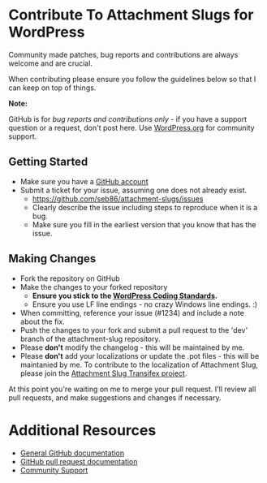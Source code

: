# Contribute To Attachment Slugs for WordPress

Community made patches, bug reports and contributions are always welcome and are crucial.

When contributing please ensure you follow the guidelines below so that I can keep on top of things.

__Note:__

GitHub is for *bug reports and contributions only* - if you have a support question or a request, don't post here. Use [WordPress.org](https://wordpress.org/support/plugin/attachment-slug) for community support.

## Getting Started

* Make sure you have a [GitHub account](https://github.com/signup/free)
* Submit a ticket for your issue, assuming one does not already exist.
  * https://github.com/seb86/attachment-slugs/issues
  * Clearly describe the issue including steps to reproduce when it is a bug.
  * Make sure you fill in the earliest version that you know that has the issue.

## Making Changes

* Fork the repository on GitHub
* Make the changes to your forked repository
  * **Ensure you stick to the [WordPress Coding Standards](http://codex.wordpress.org/WordPress_Coding_Standards).**
  * Ensure you use LF line endings - no crazy Windows line endings. :)
* When committing, reference your issue (#1234) and include a note about the fix.
* Push the changes to your fork and submit a pull request to the 'dev' branch of the attachment-slug repository.
* Please **don't** modify the changelog - this will be maintained by me.
* Please **don't** add your localizations or update the .pot files - this will be maintanied by me. To contribute to the localization of Attachment Slug, please join the [Attachment Slug Transifex project](https://www.transifex.com/projects/p/attachment-slug/).

At this point you're waiting on me to merge your pull request. I'll review all pull requests, and make suggestions and changes if necessary.

# Additional Resources

* [General GitHub documentation](http://help.github.com/)
* [GitHub pull request documentation](http://help.github.com/send-pull-requests/)
* [Community Support](https://wordpress.org/support/plugin/attachment-slug)
